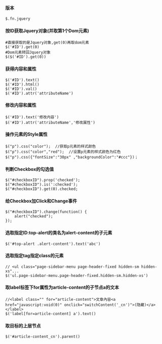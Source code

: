 #### 版本
    $.fn.jquery

#### 按ID获取Jquery对象(并取第1个Dom元素)
    #直接获取的是Jquery对象,get(0)再取dom元素
    $('#ID').get(0)
    #Dom元素转回Jquery对象
    $($('#ID').get(0))

#### 获得内容和属性
    $('#ID').text()
    $('#ID').html()
    $('#ID').val()
    $('#ID').attr('attributeName')

#### 修改内容和属性
    $('#ID').text('修改内容')
    $('#ID').attr('attributeName','修改属性')

#### 操作元素的Style属性
    $("p").css("color");  //获取p元素的样式颜色
    $("p").css("color","red");  //设置p元素的样式颜色为红色
    $("p").css({"fontSize":"30px" ,"backgroundColor":"#ccc"})；

#### 判断Checkbox的勾选值
    $("#checkboxID").prop('checked');
    $("#checkboxID").is(':checked');
    $("#checkboxID").get(0).checked;

#### 给Checkbox加Click和Change事件
    $("#checkboxID").change(function() { 
        alert("checked"); 
    });

#### 选取指定ID:top-alert的类名为alert-content的子元素
    $('#top-alert .alert-content').text('abc')

#### 选取指定tag指定class的元素
    // <ul class="page-sidebar-menu page-header-fixed hidden-sm hidden-xs"...
    $('ul.page-sidebar-menu.page-header-fixed.hidden-sm.hidden-xs')


#### 取label标签下for属性为article-content的子节点a的文本
    //<label class="" for="article-content">文章內容<a href="javascript:void(0)" onclick="switchContent('_cn')">(隐藏)</a></label>
    $('label[for=article-content] a').text()

#### 取目标的上层节点
    $('#article-content_cn').parent()